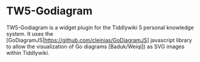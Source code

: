 # TW5-Godiagram

TW5-Godiagram is a widget plugin for the Tiddlywiki 5 personal knowledge system. It uses the [GoDiagramJS|https://github.com/cleinias/GoDiagramJS] javascript library to allow the visualization of Go diagrams [Baduk/Weiqi]) as SVG images within Tiddlywiki. 
